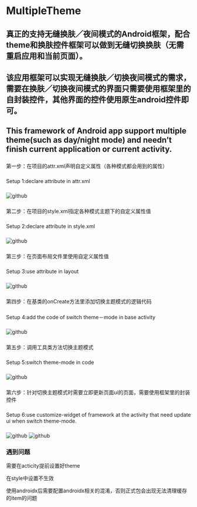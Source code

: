 MultipleTheme
=================================== 
真正的支持无缝换肤／夜间模式的Android框架，配合theme和换肤控件框架可以做到无缝切换换肤（无需重启应用和当前页面）。
-----------------------------------
该应用框架可以实现无缝换肤／切换夜间模式的需求，需要在换肤／切换夜间模式的界面只需要使用框架里的自封装控件，其他界面的控件使用原生android控件即可。
-----------------------------------
This framework of Android app support multiple theme(such as day/night mode) and needn’t finish current application or current activity.
-----------------------------------
###
第一步：在项目的attr.xml声明自定义属性（各种模式都会用到的属性）
###
Setup 1:declare attribute in attr.xml
###
![github](https://github.com/dersoncheng/MultipleTheme/blob/master/source/setup1.png "github") 
###
第二步：在项目的style.xml指定各种模式主题下的自定义属性值
###
Setup 2:declare attribute in style.xml
###
![github](https://github.com/dersoncheng/MultipleTheme/blob/master/source/setup2.png "github") 
###
第三步：在页面布局文件里使用自定义属性值
###
Setup 3:use attribute in layout
###
![github](https://github.com/dersoncheng/MultipleTheme/blob/master/source/setup6.png "github") 
###
第四步：在基类的onCreate方法里添加切换主题模式的逻辑代码
###
Setup 4:add the code of switch theme－mode in base activity
###
![github](https://github.com/dersoncheng/MultipleTheme/blob/master/source/setup3.png "github") 
###
第五步：调用工具类方法切换主题模式
###
Setup 5:switch theme-mode in code
###
![github](https://github.com/dersoncheng/MultipleTheme/blob/master/source/setup4.png "github") 

###
第六步：针对切换主题模式时需要立即更新页面ui的页面，需要使用框架里的封装控件
###
Setup 6:use customize-widget of framework at the activity that need update ui when switch theme-mode. 
###
![github](https://github.com/dersoncheng/MultipleTheme/blob/master/source/setup5.png 
"github") 
![github](https://github.com/dersoncheng/MultipleTheme/blob/master/source/setup7.png 
"github")


### 遇到问题
需要在acticity提前设置好theme

在style中设置不生效

使用androidx后需要配置androidx相关的混淆，否则正式包会出现无法清理缓存的item的问题
